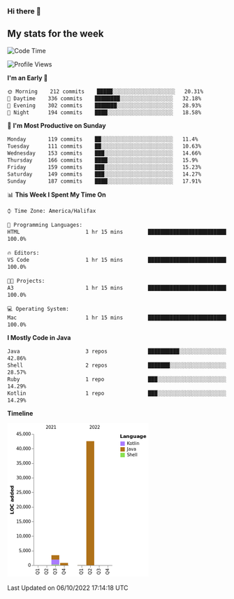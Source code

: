 ### Hi there 👋

## My stats for the week
<!--START_SECTION:waka-->
![Code Time](http://img.shields.io/badge/Code%20Time-403%20hrs%2025%20mins-blue)

![Profile Views](http://img.shields.io/badge/Profile%20Views-0-blue)

**I'm an Early 🐤** 

```text
🌞 Morning    212 commits    █████░░░░░░░░░░░░░░░░░░░░   20.31% 
🌆 Daytime    336 commits    ████████░░░░░░░░░░░░░░░░░   32.18% 
🌃 Evening    302 commits    ███████░░░░░░░░░░░░░░░░░░   28.93% 
🌙 Night      194 commits    ████░░░░░░░░░░░░░░░░░░░░░   18.58%

```
📅 **I'm Most Productive on Sunday** 

```text
Monday       119 commits    ██░░░░░░░░░░░░░░░░░░░░░░░   11.4% 
Tuesday      111 commits    ██░░░░░░░░░░░░░░░░░░░░░░░   10.63% 
Wednesday    153 commits    ███░░░░░░░░░░░░░░░░░░░░░░   14.66% 
Thursday     166 commits    ████░░░░░░░░░░░░░░░░░░░░░   15.9% 
Friday       159 commits    ███░░░░░░░░░░░░░░░░░░░░░░   15.23% 
Saturday     149 commits    ███░░░░░░░░░░░░░░░░░░░░░░   14.27% 
Sunday       187 commits    ████░░░░░░░░░░░░░░░░░░░░░   17.91%

```


📊 **This Week I Spent My Time On** 

```text
⌚︎ Time Zone: America/Halifax

💬 Programming Languages: 
HTML                     1 hr 15 mins        █████████████████████████   100.0%

🔥 Editors: 
VS Code                  1 hr 15 mins        █████████████████████████   100.0%

🐱‍💻 Projects: 
A3                       1 hr 15 mins        █████████████████████████   100.0%

💻 Operating System: 
Mac                      1 hr 15 mins        █████████████████████████   100.0%

```

**I Mostly Code in Java** 

```text
Java                     3 repos             ██████████░░░░░░░░░░░░░░░   42.86% 
Shell                    2 repos             ███████░░░░░░░░░░░░░░░░░░   28.57% 
Ruby                     1 repo              ███░░░░░░░░░░░░░░░░░░░░░░   14.29% 
Kotlin                   1 repo              ███░░░░░░░░░░░░░░░░░░░░░░   14.29%

```


**Timeline**

![Chart not found](https://raw.githubusercontent.com/lyndseyy/lyndseyy/main/charts/bar_graph.png) 


 Last Updated on 06/10/2022 17:14:18 UTC
<!--END_SECTION:waka-->